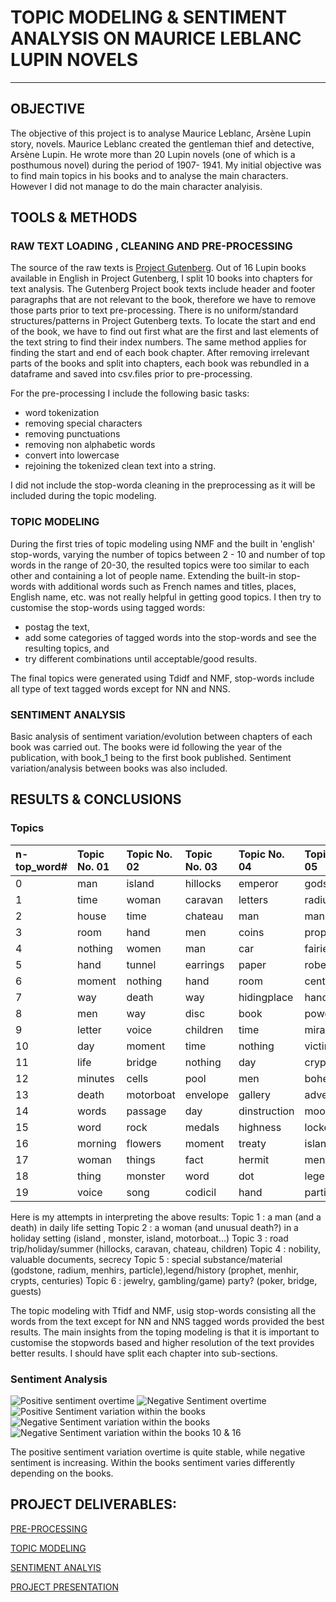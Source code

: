 # TOPIC MODELING & SENTIMENT ANALYSIS ON MAURICE LEBLANC LUPIN NOVELS

___
## OBJECTIVE
The objective of this project is to analyse Maurice Leblanc, Arsène Lupin story, novels.
Maurice Leblanc created the gentleman thief and detective, Arsène Lupin. He wrote more than 20  Lupin novels  (one of which is a posthumous novel) during the period of 1907- 1941.
My initial objective was to find main topics in his books and to  analyse the main characters. However I did not manage to do the main character analyisis.


## TOOLS & METHODS
### RAW TEXT LOADING , CLEANING  AND PRE-PROCESSING
The source of the raw texts is [Project Gutenberg](https://www.gutenberg.org/ebooks/search/?query=Maurice+Leblanc&submit_search=Go%21). 
Out of 16 Lupin books available in English in Project Gutenberg, I split 10 books into chapters for text analysis. 
The Gutenberg Project book texts include header and footer paragraphs that are not relevant to the book, therefore we have to remove those parts prior to text pre-processing.
There is no uniform/standard structures/patterns in Project Gutenberg texts. To locate the start and end of the book, we have to find out first what are the first and last elements of the text string to find their index numbers. The same method applies for finding the start and end of each book chapter. 
After removing irrelevant parts of the books and split into chapters, each book was rebundled in a dataframe and saved into csv.files prior to pre-processing.

For the pre-processing I include the following basic tasks:
* word tokenization
* removing special characters
* removing punctuations
* removing non alphabetic words
* convert into lowercase
* rejoining the tokenized clean text into a string.

I did not include the stop-worda cleaning in the preprocessing as it will be included during the topic modeling. 

### TOPIC MODELING

During the first tries of topic modeling using  NMF and the built in 'english' stop-words, varying the number of topics between 2 - 10 and number of top words in the range of 20-30, the resulted topics were too similar to each other and containing a lot of people name. Extending the built-in stop-words with additional words such as French names and titles, places, English name, etc. was not really helpful in getting good topics.
I then try to customise the stop-words using tagged words:
* postag the text,
* add some categories of tagged words into the stop-words and see the resulting topics, and
* try different combinations until acceptable/good results. 

The final topics were generated using Tdidf and NMF, stop-words include all type of text tagged words except for NN and NNS.

### SENTIMENT ANALYSIS
Basic analysis of sentiment variation/evolution between chapters of each book was carried out.
The books were id following the year of the publication, with book_1 being to the first book published. Sentiment variation/analysis between books was also included. 



## RESULTS & CONCLUSIONS

### Topics

|n-top_word#| Topic No. 01 |Topic No. 02 | Topic No. 03 |Topic No. 04 |Topic No. 05 | Topic No. 06|
|:----------|:-------------|:------------|:-------------|:------------|:------------|:------------|
|0          | man          | island      | hillocks     | emperor     | godstone    | necklace    |
|1          | time         | woman       | caravan      | letters     | radium      | transom     |
|2          | house        | time        | chateau      | man         | man         | cabinet     |
|3          | room         | hand        | men          | coins       | prophet     | poker       |
|4          | nothing      | women       | man          | car         | fairies     | guests      |
|5          | hand         | tunnel      | earrings     | paper       | robe        | room        |
|6          | moment       | nothing     | hand         | room        | centuries   | house       |
|7          | way          | death       | way          | hidingplace | hand        | wife        |
|8          | men          | way         | disc         | book        | power       | shelves     |
|9          | letter       | voice       | children     | time        | miracle     | bohmer      |
|10         | day          | moment      | time         | nothing     | victims     | retaux      |
|11         | life         | bridge      | nothing      | day         | crypts      | anyone      |
|12         | minutes      | cells       | pool         | men         | bohemia     | occasions   |
|13         | death        | motorboat   | envelope     | gallery     | adventure   | letter      |
|14         | words        | passage     | day          | dinstruction| moors       | court       |
|15         | word         | rock        | medals       | highness    | locket      | bridge      |
|16         | morning      | flowers     | moment       | treaty      | island      | apartment   |
|17         | woman        | things      | fact         | hermit      | menhirs     | palermo     |
|18         | thing        | monster     | word         | dot         | legend      | motte       |
|19         | voice        | song        | codicil      | hand        | particle    | schoolmate  |

Here is my attempts in interpreting the above results:
Topic 1 : a man (and a death) in daily life setting 
Topic 2 : a woman (and unusual death?) in a holiday setting (island , monster, island, motorboat...)
Topic 3 : road trip/holiday/summer (hillocks, caravan, chateau, children)
Topic 4 : nobility, valuable documents, secrecy
Topic 5 : special substance/material (godstone, radium, menhirs, particle),legend/history (prophet, menhir, crypts, centuries)
Topic 6 : jewelry, gambling/game) party? (poker, bridge, guests)

The topic modeling with Tfidf and NMF, usig stop-words consisting all the words from the text except for NN and NNS tagged words provided the best results.
The main insights from the toping modeling is that it is important to customise the stopwords based and higher resolution of the text provides better results. I should have split each chapter into sub-sections. 

### Sentiment Analysis
![Positive sentiment overtime](/Users/carlamoestafa/Documents/GitHub/project-4/sentpos_overtime.png)
![Negative Sentiment overtime](/Users/carlamoestafa/Documents/GitHub/project-4/sentneg_overtime.png)
![Positive Sentiment variation within the books](/Users/carlamoestafa/Documents/GitHub/project-4/sentpos_short.png)
![Negative Sentiment variation within the books](/Users/carlamoestafa/Documents/GitHub/project-4/sentneg_short.png)
![Negative Sentiment variation within the books 10 & 16](/Users/carlamoestafa/Documents/GitHub/project-4/sentneg_10&16.png)

The positive sentiment variation overtime is quite stable, while negative sentiment is increasing.
Within the books sentiment varies differently depending on the books. 


## PROJECT DELIVERABLES:

[PRE-PROCESSING](project_4_preprocessing.ipynb)

[TOPIC MODELING](modeling-final.ipynb)

[SENTIMENT ANALYIS](sentiment.ipynb)

[PROJECT PRESENTATION](project-4.pptx)

